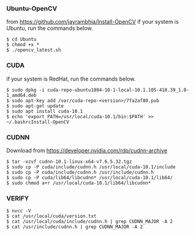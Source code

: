### Ubuntu-OpenCV
from https://github.com/jayrambhia/Install-OpenCV
if your system is Ubuntu, run the commands below.
```
$ cd Ubuntu
$ chmod +x * 
$ ./opencv_latest.sh
```


### CUDA
if your system is RedHat, run the commands below.
```
$ sudo dpkg -i cuda-repo-ubuntu1804-10-1-local-10.1.105-418.39_1.0-1_amd64.deb
$ sudo apt-key add /var/cuda-repo-<version>/7fa2af80.pub
$ sudo apt-get update
$ sudo apt install cuda-10.1
$ echo 'export PATH=/usr/local/cuda-10.1/bin:$PATH' >> ~/.bashrcInstall-OpenCV
```


### CUDNN
Download from https://developer.nvidia.com/rdp/cudnn-archive
```
$ tar -xzvf cudnn-10.1-linux-x64-v7.6.5.32.tgz
$ sudo cp -P cuda/include/cudnn.h /usr/local/cuda-10.1/include
$ sudo cp -P cuda/include/cudnn.h /usr/include/cudnn.h
$ sudo cp -P cuda/lib64/libcudnn* /usr/local/cuda-10.1/lib64/
$ sudo chmod a+r /usr/local/cuda-10.1/lib64/libcudnn*
```


### VERIFY
```
$ nvcc -V
$ cat /usr/local/cuda/version.txt
$ cat /usr/local/cuda/include/cudnn.h | grep CUDNN_MAJOR -A 2
$ cat /usr/include/cudnn.h | grep CUDNN_MAJOR -A 2
```
